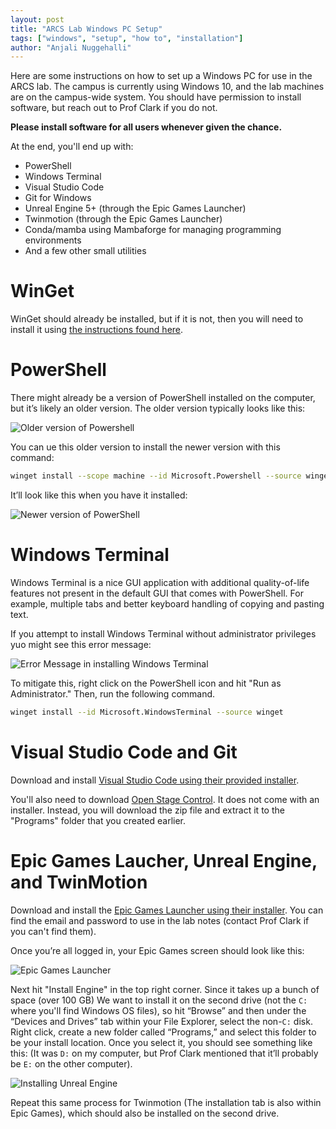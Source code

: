 ```yaml
---
layout: post
title: "ARCS Lab Windows PC Setup"
tags: ["windows", "setup", "how to", "installation"]
author: "Anjali Nuggehalli"
---
```


Here are some instructions on how to set up a Windows PC for use in the ARCS lab. The campus is currently using Windows 10, and the lab machines are on the campus-wide system. You should have permission to install software, but reach out to Prof Clark if you do not.

**Please install software for all users whenever given the chance.**

At the end, you'll end up with:

- PowerShell
- Windows Terminal
- Visual Studio Code
- Git for Windows
- Unreal Engine 5+ (through the Epic Games Launcher)
- Twinmotion (through the Epic Games Launcher)
- Conda/mamba using Mambaforge for managing programming environments
- And a few other small utilities

# WinGet

WinGet should already be installed, but if it is not, then you will need to install it using [the instructions found here](https://github.com/microsoft/winget-cli).

# PowerShell

There might already be a version of PowerShell installed on the computer, but it’s likely an older version. The older version typically looks like this:

![Older version of Powershell](/assets/2023-05-24-windows-setup/powershellOLD.png)

You can ue this older version to install the newer version with this command:

~~~bash
winget install --scope machine --id Microsoft.Powershell --source winget
~~~

It’ll look like this when you have it installed:

![Newer version of PowerShell](/assets/2023-05-24-windows-setup/powershellNEW.png)

# Windows Terminal

Windows Terminal is a nice GUI application with additional quality-of-life features not present in the default GUI that comes with PowerShell. For example, multiple tabs and better keyboard handling of copying and pasting text.

If you attempt to install Windows Terminal without administrator privileges yuo might see this error message:

![Error Message in installing Windows Terminal](/assets/2023-05-24-windows-setup/errormessage.png)

To mitigate this, right click on the PowerShell icon and hit "Run as Administrator." Then, run the following command.

~~~bash
winget install --id Microsoft.WindowsTerminal --source winget
~~~

# Visual Studio Code and Git

Download and install [Visual Studio Code using their provided installer](https://code.visualstudio.com/download).

You'll also need to download [Open Stage Control](https://openstagecontrol.ammd.net/). It does not come with an installer. Instead, you will download the zip file and extract it to the "Programs" folder that you created earlier.

# Epic Games Laucher, Unreal Engine, and TwinMotion

Download and install the [Epic Games Launcher using their installer](https://store.epicgames.com/en-US/download). You can find the email and password to use in the lab notes (contact Prof Clark if you can't find them).

Once you’re all logged in, your Epic Games screen should look like this:

![Epic Games Launcher](/assets/2023-05-24-windows-setup/epicgames.png)

Next hit "Install Engine" in the top right corner. Since it takes up a bunch of space (over 100 GB) We want to install it on the second drive (not the `C:` where you'll find Windows OS files), so hit “Browse” and then under the “Devices and Drives” tab within your File Explorer, select the non-`C:` disk. Right click, create a new folder called “Programs,” and select this folder to be your install location. Once you select it, you should see something like this: (It was `D:` on my computer, but Prof Clark mentioned that it’ll probably be `E:` on the other computer).

![Installing Unreal Engine](/assets/2023-05-24-windows-setup/unrealengine.png)

Repeat this same process for Twinmotion (The installation tab is also within Epic Games), which should also be installed on the second drive.
